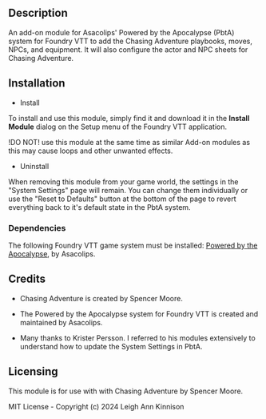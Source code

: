 ## Description

An add-on module for Asacolips' Powered by the Apocalypse (PbtA) system for Foundry VTT to add the Chasing Adventure playbooks, moves, NPCs, and equipment. It will also configure the actor and NPC sheets for Chasing Adventure.

## Installation

* Install

To install and use this module, simply find it and download it in the **Install Module** dialog on the Setup menu of the Foundry VTT application.

!DO NOT! use this module at the same time as similar Add-on modules as this may cause loops and other unwanted effects.

* Uninstall

When removing this module from your game world, the settings in the "System Settings" page will remain. You can change them individually or use the "Reset to Defaults" button at the bottom of the page to revert everything back to it's default state in the PbtA system.

### Dependencies

The following Foundry VTT game system must be installed: [Powered by the Apocalypse](https://gitlab.com/asacolips-projects/foundry-mods/pbta), by Asacolips.

## Credits
 
* Chasing Adventure is created by Spencer Moore.

* The Powered by the Apocalypse system for Foundry VTT is created and maintained by Asacolips.

* Many thanks to Krister Persson. I referred to his modules extensively to understand how to update the System Settings in PbtA.

## Licensing

This module is for use with with Chasing Adventure by Spencer Moore.

MIT License - Copyright (c) 2024 Leigh Ann Kinnison
